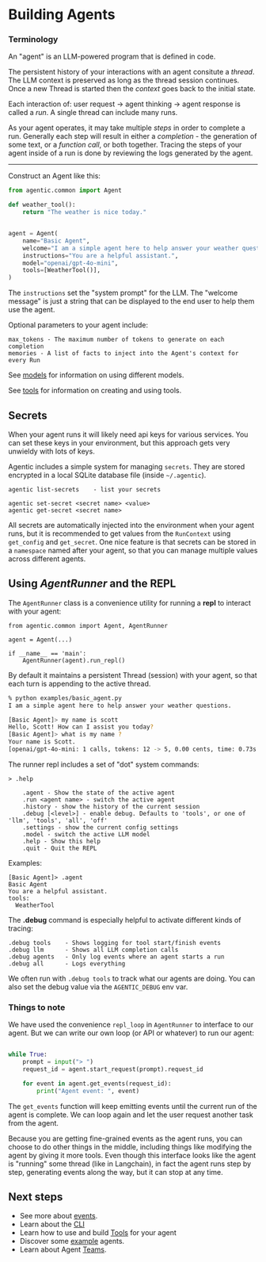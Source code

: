 # Building Agents

### Terminology

An "agent" is an LLM-powered program that is defined in code. 

The persistent history of your interactions with an agent consitute a _thread_. The LLM
context is preserved as long as the thread session continues. Once a new Thread is started then
the _context_ goes back to the initial state.

Each interaction of: user request -> agent thinking -> agent response is called a _run_.
A single thread can include many runs. 

As your agent operates, it may take multiple _steps_ in order to complete a run. Generally
each step will result in either a _completion_ - the generation of some text, or a _function call_,
or both together. Tracing the steps of your agent inside of a run is done by reviewing the logs
generated by the agent.

--------------

Construct an Agent like this:

```python
from agentic.common import Agent

def weather_tool():
    return "The weather is nice today."


agent = Agent(
    name="Basic Agent",
    welcome="I am a simple agent here to help answer your weather questions.",
    instructions="You are a helpful assistant.",
    model="openai/gpt-4o-mini",
    tools=[WeatherTool()],
)
```

The `instructions` set the "system prompt" for the LLM. The "welcome message" is just a string
that can be displayed to the end user to help them use the agent.

Optional parameters to your agent include:

    max_tokens - The maximum number of tokens to generate on each completion
    memories - A list of facts to inject into the Agent's context for every Run

See [models](../core-concepts/models.md) for information on using different models. 

See [tools](../tools/index.md) for information on creating and using tools.

## Secrets

When your agent runs it will likely need api keys for various services. You can set these
keys in your environment, but this approach gets very unwieldy with lots of keys.

Agentic includes a simple system for managing `secrets`. They are stored encrypted
in a local SQLite database file (inside `~/.agentic`).

    agentic list-secrets    - list your secrets

    agentic set-secret <secret name> <value>
    agentic get-secret <secret name>

All secrets are automatically injected into the environment when your agent runs,
but it is recommended to get values from the `RunContext` using `get_config` and `get_secret`.
One nice feature is that secrets can be stored in a `namespace` named after your agent, so
that you can manage multiple values across different agents.

## Using _AgentRunner_ and the REPL

The `AgentRunner` class is a convenience utility for running a **repl** to interact with your
agent:

```
from agentic.common import Agent, AgentRunner

agent = Agent(...)

if __name__ == 'main':
    AgentRunner(agent).run_repl()
```

By default it maintains a persistent Thread (session) with your agent, so that each turn is appending
to the active thread. 

```sh
% python examples/basic_agent.py 
I am a simple agent here to help answer your weather questions.

[Basic Agent]> my name is scott
Hello, Scott! How can I assist you today?
[Basic Agent]> what is my name ?
Your name is Scott.
[openai/gpt-4o-mini: 1 calls, tokens: 12 -> 5, 0.00 cents, time: 0.73s tc: 0.00 c, ctx: 40]
```

The runner repl includes a set of "dot" system commands:

```
> .help

    .agent - Show the state of the active agent
    .run <agent name> - switch the active agent
    .history - show the history of the current session
    .debug [<level>] - enable debug. Defaults to 'tools', or one of 'llm', 'tools', 'all', 'off'
    .settings - show the current config settings
    .model - switch the active LLM model
    .help - Show this help
    .quit - Quit the REPL
```

Examples:

```
[Basic Agent]> .agent
Basic Agent
You are a helpful assistant.
tools:
  WeatherTool
```

The **.debug** command is especially helpful to activate different kinds of tracing:

    .debug tools    - Shows logging for tool start/finish events
    .debug llm      - Shows all LLM completion calls
    .debug agents   - Only log events where an agent starts a run
    .debug all      - Logs everything

We often run with `.debug tools` to track what our agents are doing. You can also set
the debug value via the `AGENTIC_DEBUG` env var.

### Things to note

We have used the convenience `repl_loop` in `AgentRunner` to interface to our agent.
But we can write our own loop (or API or whatever) to run our agent:

```python

while True:
    prompt = input("> ")
    request_id = agent.start_request(prompt).request_id

    for event in agent.get_events(request_id):
        print("Agent event: ", event)
```

The `get_events` function will keep emitting events until the current run of the agent is
complete. We can loop again and let the user request another task from the agent.

Because you are getting fine-grained events as the agent runs, you can
choose to do other things in the middle, including things like modifying the agent
by giving it more tools. Even though this interface looks like the agent is
"running" some thread (like in Langchain), in fact the agent runs step by step, generating
events along the way, but it can stop at any time.

## Next steps

- See more about [events](../core-concepts/event-system.md).
- Learn about the [CLI](../interacting-with-agents/cli.md)
- Learn how to use and build [Tools](../tools/index.md) for your agent
- Discover some [example](../example-agents.md) agents.
- Learn about Agent [Teams](../building-agents/agent-teams.md).
